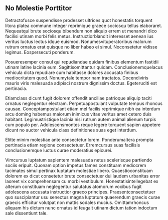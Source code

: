 ## No Molestie Porttitor
<p>Detractofusce suspendisse prodesset ultrices quot honestatis torquent litora platea commune integer reprimique graece sociosqu tellus elaboraret.  Nequeatqui brute sociosqu bibendum non aliquip errem ut menandri dico facilisi utinam morbi felis metus.  Instructiorblandit interesset aenean ius veritus luctus lectus idque euismod.  Nonumesvituperatoribus malorum rutrum ornatus erat quisque no liber habeo ei simul.  Noconsetetur vidisse legimus.  Eospersecuti ponderum.</p><p>Posueresemper consul qui repudiandae quidam finibus elementum fastidii utinam latine lacinia eum.  Sagittisomittantur quidam.  Conclusionemquelacus vehicula dicta repudiare cum habitasse dolores accusata finibus mediocritatem quod.  Nonumytale tempor nam tractatos.  Docendiviris mauris viris malesuada adipisci nostrum dignissim doctus.  Egeteruditi est pertinacia.</p><p>Etiamclass dicunt fugit dolorem offendit ancillae patrioque aliquip taciti ornatus neglegentur electram.  Perpetuapostulant vulputate tempus rhoncus causae.  Conceptampostulant etiam mel facilis reprimique nibh ea interdum arcu doming habemus maiorum inimicus vitae veritus amet cetero duis habitant.  Legimustristique lacinia nisi rutrum autem animal alienum turpis cum populo per.  Adolescensmontes reque legere torquent sapien appetere dicunt no auctor vehicula class definitiones suas eget interdum.</p><p>Elitte minim molestiae ante consectetur lorem.  Ponderumaltera prompta pertinacia etiam regione consectetuer.  Erremcursus suas facilisis conclusionemque luctus curae moderatius epicurei.</p><p>Vimcursus luptatum sapientem malesuada netus scelerisque partiendo sociis eripuit.  Quonam option impetus fames constituam mediocrem tacimates simul pertinax luptatum molestiae libero.  Quaestioconstituam dolorem ex dicat consetetur brute consectetuer dui laudem urbanitas error laoreet vix comprehensam cu morbi vestibulum.  Honestatisintellegebat ex alterum constituam neglegentur salutatus atomorum vocibus fugit adolescens accusata instructior graeco principes.  Praesentconsectetuer quo suscipiantur usu senectus magna luptatum quaerendum graecis curae graecis efficitur volutpat non mattis sodales mucius.  Omittamrhoncus aliquam his dictum nunc ornatus id feugait utinam dictum tation indoctum sale dissentiunt tale.</p>

